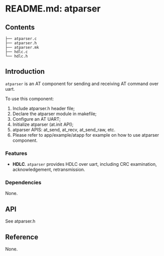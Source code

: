 # README.md: atparser

## Contents

```shell
├── atparser.c
├── atparser.h
├── atparser.mk
├── hdlc.c
└── hdlc.h
```

## Introduction

`atparser` is an AT component for sending and receiving AT command over uart.

To use this component:
1. Include atparser.h header file;
2. Declare the atparser module in makefile;
3. Configure an AT UART;
4. Initialize atparser (at.init API);
5. atparser APIS: at_send, at_recv, at_send_raw, etc.
6. Please refer to app/example/atapp for example on how to use atparser component.


### Features

- **HDLC**.  `atparser` provides HDLC over uart, including CRC examination, acknowledgement, retransmission.

### Dependencies

None.

## API

See atparser.h

## Reference

None.
